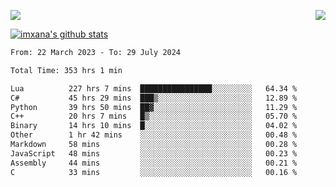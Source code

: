 <p>
  <a href="https://count.getloli.com/"><img src="https://count.getloli.com/get/@xana.readme?theme=moebooru-h"></a>
  <img src="https://weather-icon.journeyad.repl.co/@hangzhou?v=1" align="right">
</p>


<a href="https://github.com/imxana"><img align="center" src="https://github-readme-stats.vercel.app/api?username=imxana&show_icons=true&include_all_commits=true&hide_border=tru&custom_title=imxana%27s%20Github%20Stats" alt="imxana's github stats" /></a> 

<!--START_SECTION:waka-->

```txt
From: 22 March 2023 - To: 29 July 2024

Total Time: 353 hrs 1 min

Lua          227 hrs 7 mins  ████████████████░░░░░░░░░   64.34 %
C#           45 hrs 29 mins  ███▒░░░░░░░░░░░░░░░░░░░░░   12.89 %
Python       39 hrs 50 mins  ██▓░░░░░░░░░░░░░░░░░░░░░░   11.29 %
C++          20 hrs 7 mins   █▒░░░░░░░░░░░░░░░░░░░░░░░   05.70 %
Binary       14 hrs 10 mins  █░░░░░░░░░░░░░░░░░░░░░░░░   04.02 %
Other        1 hr 42 mins    ░░░░░░░░░░░░░░░░░░░░░░░░░   00.48 %
Markdown     58 mins         ░░░░░░░░░░░░░░░░░░░░░░░░░   00.28 %
JavaScript   48 mins         ░░░░░░░░░░░░░░░░░░░░░░░░░   00.23 %
Assembly     44 mins         ░░░░░░░░░░░░░░░░░░░░░░░░░   00.21 %
C            33 mins         ░░░░░░░░░░░░░░░░░░░░░░░░░   00.16 %
```

<!--END_SECTION:waka-->
